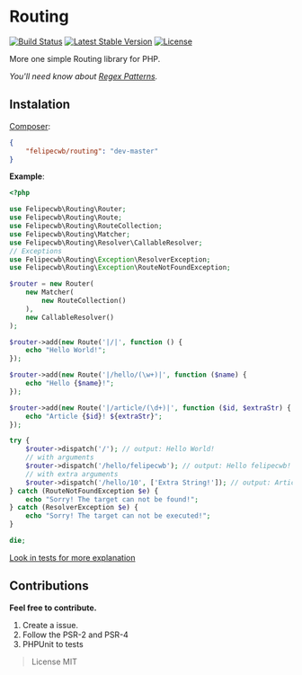 Routing
=======

[![Build Status](https://travis-ci.org/felipecwb/Routing.svg?branch=master)](https://travis-ci.org/felipecwb/Routing)
[![Latest Stable Version](https://poser.pugx.org/felipecwb/routing/v/stable.svg)](https://packagist.org/packages/felipecwb/routing)
[![License](https://poser.pugx.org/felipecwb/routing/license.svg)](https://packagist.org/packages/felipecwb/routing)


More one simple Routing library for PHP.

*You'll need know about [Regex Patterns](http://php.net/manual/en/pcre.pattern.php).*

## Instalation
[Composer](https://packagist.org/packages/felipecwb/routing):
```json
{
    "felipecwb/routing": "dev-master"
}
```

**Example**:
```php
<?php

use Felipecwb\Routing\Router;
use Felipecwb\Routing\Route;
use Felipecwb\Routing\RouteCollection;
use Felipecwb\Routing\Matcher;
use Felipecwb\Routing\Resolver\CallableResolver;
// Exceptions
use Felipecwb\Routing\Exception\ResolverException;
use Felipecwb\Routing\Exception\RouteNotFoundException;

$router = new Router(
    new Matcher(
        new RouteCollection()
    ),
    new CallableResolver()
);

$router->add(new Route('|/|', function () {
    echo "Hello World!";
});

$router->add(new Route('|/hello/(\w+)|', function ($name) {
    echo "Hello {$name}!";
});

$router->add(new Route('|/article/(\d+)|', function ($id, $extraStr) {
    echo "Article {$id}! ${extraStr}";
});

try {
    $router->dispatch('/'); // output: Hello World!
    // with arguments
    $router->dispatch('/hello/felipecwb'); // output: Hello felipecwb!
    // with extra arguments
    $router->dispatch('/hello/10', ['Extra String!']); // output: Article 10! Extra String!
} catch (RouteNotFoundException $e) {
    echo "Sorry! The target can not be found!";
} catch (ResolverException $e) {
    echo "Sorry! The target can not be executed!";
}

die;
```

[Look in tests for more explanation](tests)

## Contributions

**Feel free to contribute.**

1. Create a issue.
2. Follow the PSR-2 and PSR-4
3. PHPUnit to tests

> License MIT
